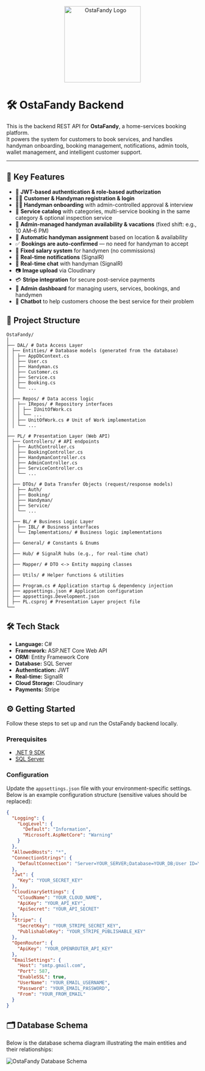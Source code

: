 <p align="center">
  <img src="[https://your-logo-link.png](https://res.cloudinary.com/dy35wrc6z/image/upload/v1752076118/logo_nkqsnx.png)" alt="OstaFandy Logo" width="200"/>
</p>

# 🛠️ OstaFandy Backend

This is the backend REST API for **OstaFandy**, a home-services booking platform.  
It powers the system for customers to book services, and handles handyman onboarding, booking management, notifications, admin tools, wallet management, and intelligent customer support.

---

## 🚀 Key Features

- 🔐 **JWT-based authentication & role-based authorization**
- 👨‍🔧 **Customer & Handyman registration & login**
- 👨‍💼 **Handyman onboarding** with admin-controlled approval & interview
- 📝 **Service catalog** with categories, multi-service booking in the same category & optional inspection service
- 📆 **Admin-managed handyman availability & vacations** (fixed shift: e.g., 10 AM–6 PM)
- 🤖 **Automatic handyman assignment** based on location & availability
- ✅ **Bookings are auto-confirmed** — no need for handyman to accept
- 🪪 **Fixed salary system** for handymen (no commissions)
- 🔔 **Real-time notifications** (SignalR)
- 💬 **Real-time chat** with handyman (SignalR)
- 📷 **Image upload** via Cloudinary
- 💳 **Stripe integration** for secure post-service payments
- 🧹 **Admin dashboard** for managing users, services, bookings, and handymen
- 🤖 **Chatbot** to help customers choose the best service for their problem


## 📂 Project Structure
```
OstaFandy/
│
├── DAL/ # Data Access Layer
│ ├── Entities/ # Database models (generated from the database)
│ │ ├── AppDbContext.cs
│ │ ├── User.cs
│ │ ├── Handyman.cs
│ │ ├── Customer.cs
│ │ ├── Service.cs
│ │ ├── Booking.cs
│ │ └── ...
│ │
│ ├── Repos/ # Data access logic
│ │ ├── IRepos/ # Repository interfaces
│ │ │ ├── IUnitOfWork.cs
│ │ │ └── ...
│ │ ├── UnitOfWork.cs # Unit of Work implementation
│ │ └── ...
│
├── PL/ # Presentation Layer (Web API)
│ ├── Controllers/ # API endpoints
│ │ ├── AuthController.cs
│ │ ├── BookingController.cs
│ │ ├── HandymanController.cs
│ │ ├── AdminController.cs
│ │ ├── ServiceController.cs
│ │ └── ...
│ │
│ ├── DTOs/ # Data Transfer Objects (request/response models)
│ │ ├── Auth/
│ │ ├── Booking/
│ │ ├── Handyman/
│ │ ├── Service/
│ │ └── ...
│ │
│ ├── BL/ # Business Logic Layer
│ │ ├── IBL/ # Business interfaces
│ │ └── Implementations/ # Business logic implementations
│ │
│ ├── General/ # Constants & Enums
│ │
│ ├── Hub/ # SignalR hubs (e.g., for real-time chat)
│ │
│ ├── Mapper/ # DTO <-> Entity mapping classes
│ │
│ ├── Utils/ # Helper functions & utilities
│ │
│ ├── Program.cs # Application startup & dependency injection
│ ├── appsettings.json # Application configuration
│ ├── appsettings.Development.json
│ ├── PL.csproj # Presentation Layer project file
└── 
```

## 🛠️ Tech Stack

- **Language:** C#
- **Framework:** ASP.NET Core Web API
- **ORM:** Entity Framework Core
- **Database:** SQL Server
- **Authentication:** JWT
- **Real-time:** SignalR
- **Cloud Storage:** Cloudinary
- **Payments:** Stripe

## ⚙️ Getting Started

Follow these steps to set up and run the OstaFandy backend locally.

### Prerequisites

- [.NET 9 SDK](https://dotnet.microsoft.com/en-us/download/dotnet/9.0)  
- [SQL Server](https://www.microsoft.com/en-us/sql-server/sql-server-downloads)  

 ### Configuration

Update the `appsettings.json` file with your environment-specific settings.  
Below is an example configuration structure (sensitive values should be replaced):

```json
{
  "Logging": {
    "LogLevel": {
      "Default": "Information",
      "Microsoft.AspNetCore": "Warning"
    }
  },
  "AllowedHosts": "*",
  "ConnectionStrings": {
    "DefaultConnection": "Server=YOUR_SERVER;Database=YOUR_DB;User ID=YOUR_USER;Password=YOUR_PASSWORD;Encrypt=False;MultipleActiveResultSets=True;TrustServerCertificate=True;"
  },
  "Jwt": {
    "Key": "YOUR_SECRET_KEY"
  },
  "CloudinarySettings": {
    "CloudName": "YOUR_CLOUD_NAME",
    "ApiKey": "YOUR_API_KEY",
    "ApiSecret": "YOUR_API_SECRET"
  },
  "Stripe": {
    "SecretKey": "YOUR_STRIPE_SECRET_KEY",
    "PublishableKey": "YOUR_STRIPE_PUBLISHABLE_KEY"
  },
  "OpenRouter": {
    "ApiKey": "YOUR_OPENROUTER_API_KEY"
  },
  "EmailSettings": {
    "Host": "smtp.gmail.com",
    "Port": 587,
    "EnableSSL": true,
    "UserName": "YOUR_EMAIL_USERNAME",
    "Password": "YOUR_EMAIL_PASSWORD",
    "From": "YOUR_FROM_EMAIL"
  }
}
```
## 🗂️ Database Schema

Below is the database schema diagram illustrating the main entities and their relationships:

![OstaFandy Database Schema]([./docs/schema.png](https://res.cloudinary.com/dy35wrc6z/image/upload/v1752076110/ERD_xkpruu.png))
